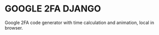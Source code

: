 # GOOGLE 2FA DJANGO

Google 2FA code generator with time calculation and animation, local in browser.

